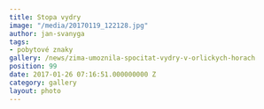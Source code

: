 ```yaml
---
title: Stopa vydry
image: "/media/20170119_122128.jpg"
author: jan-svanyga
tags:
- pobytové znaky
gallery: /news/zima-umoznila-spocitat-vydry-v-orlickych-horach
position: 99
date: 2017-01-26 07:16:51.000000000 Z
category: gallery
layout: photo
---
```

